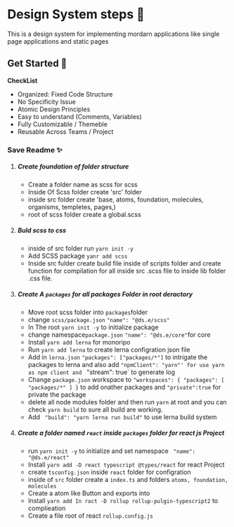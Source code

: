 # Design System steps 📝

This is a design system for implementing mordarn applications like single page applications and static pages

## Get Started 🚀

**CheckList**

- Organized: Fixed Code Structure
- No Specificity Issue
- Atomic Design Principles
- Easy to understand (Comments, Variables)
- Fully Customizable / Themeble
- Reusable Across Teams / Project

### Save Readme ✨

1. ##### Create foundation of folder structure
   - Create a folder name as scss for scss
   - Inside Of Scss folder create 'src' folder
   - inside src folder create 'base, atoms, foundation, molecules, organisms, templetes, pages,)
   - root of scss folder create a global.scss
2. ##### Buld scss to css
   - inside of src folder run `yarn init -y`
   - Add SCSS package `yanr add scss`
   - Inside src fulder create build file inside of scripts folder and create function for compilation for all inside src .scss file to inside lib folder .css file.
3. ##### Create A `packages` for all packages Folder in root deractory
   - Move root scss folder into `packages`folder
   - change `scss/package.json` `"name": "@ds.e/scss"`
   - In The root `yarn init -y` to initialize package
   - change namespace`package.json` `"name": "@ds.e/core"`for core
   - Install `yarn add lerna` for monoripo
   - Run `yarn add lerna` to create lerna configration json file
   - Add in `lerna.json` `"packages": ["packages/*"]` to intrigate the packages to lerna and also add `"npmClient": "yarn"' for use yarn as npm client and ` "stream": true` to generate log
   - Change `package.json` workspace to `"workspaces": {
    "packages": [
      "packages/*"
    ]
  }` to add onather packages and `"private":true` for private the package
   - delete all node modules folder and then run `yarn` at root and you can check `yarn build` to sure all build are working.
   - Add ` "build": "yarn lerna run build"` to use lerna build system
4. ##### Create a folder named `react` inside `packages` folder for react js Project
   - run `yarn init -y` to initialize and set namespace ` "name": "@ds.e/react"` 
   - Install `yarn add -D react typescript @types/react` for react Project
   - create `tsconfig.json` inside `react` folder for configration
   - inside of `src` folder create a `index.ts` and folders `atoms, foundation, molecules`
   - Create a atom like Button and exports into
   - Install `yarn add In ract -D rollup rollup-pulgin-typescript2` to complieation
   - Create a file root of react `rollup.config.js`